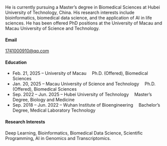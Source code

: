 

He is currently pursuing a Master’s degree in Biomedical Sciences at Hubei University of Technology, China. His research interests include bioinformatics, biomedical data science, and the application of AI in life sciences. He has been offered PhD positions at the University of Macau and Macau University of Science and Technology.

#### Email
1741000910@qq.com

#### Education
- Feb. 21, 2025 – University of Macau
 Ph.D. (Offered), Biomedical Sciences
- Jan. 20, 2025 – Macau University of Science and Technology
 Ph.D. (Offered), Biomedical Sciences
- Sep. 2022 – Jun. 2025 – Hubei University of Technology
 Master’s Degree, Biology and Medicine
- Sep. 2018 – Jun. 2022 – Wuhan Institute of Bioengineering
 Bachelor’s Degree, Medical Laboratory Technology

#### Research Interests
Deep Learning, Bioinformatics, Biomedical Data Science, Scientific Programming, AI in Genomics and Transcriptomics.

